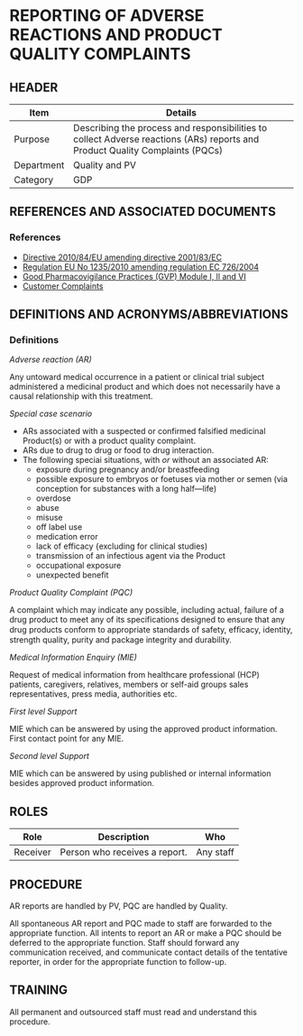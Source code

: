 # REPORTING OF ADVERSE REACTIONS AND PRODUCT QUALITY COMPLAINTS

## HEADER

|Item          |Details|
|--------------|---------| 
|Purpose       |Describing the process and responsibilities to collect Adverse reactions (ARs) reports and Product Quality Complaints (PQCs)      |
|Department    |Quality and PV |
|Category     |GDP         |

## REFERENCES AND ASSOCIATED DOCUMENTS

### References

* [Directive 2010/84/EU amending directive 2001/83/EC][Directive 2010/84/EU]
* [Regulation EU No 1235/2010 amending regulation EC 726/2004][Regulation EU No 1235/2010]
* [Good Pharmacovigilance Practices (GVP) Module I, ll and VI][GVP Guidelines]
* [Customer Complaints][ZIWKI]

## DEFINITIONS AND ACRONYMS/ABBREVIATIONS

### Definitions

*Adverse reaction (AR)*

Any untoward medical occurrence in a patient or clinical trial subject administered a medicinal product and which does not necessarily have a causal relationship with this treatment.

*Special case scenario*

* ARs associated with a suspected or confirmed falsified medicinal Product(s) or with a product quality complaint.
* ARs due to drug to drug or food to drug interaction.
* The following speciai situations, with *or* without an associated AR:
  * exposure during pregnancy and/or breastfeeding
  * possible exposure to embryos or foetuses via mother or semen (via conception for substances with a long half—life)
  * overdose
  * abuse
  * misuse
  * off label use
  * medication error
  * lack of efficacy {excluding for clinical studies)
  * transmission of an infectious agent via the Product 
  * occupational exposure
  * unexpected benefit

*Product Quality Complaint (PQC)*

A complaint which may indicate any possible, including actual, failure of a drug product to meet any of its specifications designed to ensure that any drug products conform to appropriate standards of safety, efﬁcacy, identity, strength quality, purity and package integrity and durability.

*Medical Information Enquiry (MIE)*

Request of medical information from healthcare professional (HCP) patients, caregivers, relatives, members or self-aid groups sales representatives, press media, authorities etc.

*First level Support*

MIE which can be answered by using the approved product information. First contact point for any MIE.

*Second level Support*

MIE which can be answered by using published or internal information besides approved product information.

## ROLES

Role | Description | Who
--- | --- | --- 
Receiver | Person who receives a report. | Any staff


## PROCEDURE

AR reports are handled by PV, PQC are handled by Quality. 

All spontaneous AR report and PQC made to staff are forwarded to the appropriate function. All intents to report an AR or make a PQC should be deferred to the appropriate function. Staff should forward any communication received, and communicate contact details of the tentative reporter, in order for the appropriate function to follow-up.


## TRAINING

All permanent and outsourced staff must read and understand this procedure.

[GMP Guidelines]: https://ec.europa.eu/health/documents/eudralex/vol-4_en]
[GDP Guidelines]: https://eur-lex.europa.eu/LexUriServ/LexUriServ.do?uri=OJ:C:2013:343:0001:0014:EN:PDF
[GVP Guidelines]: https://www.ema.europa.eu/en/documents/regulatory-procedural-guideline/guideline-good-pharmacovigilance-practices-gvp-module-vi-collection-management-submission-reports_en.pdf
[Directive 2010/84/EU]: https://ec.europa.eu/health/sites/health/files/files/eudralex/vol-1/dir_2010_84/dir_2010_84_en.pdf
[Regulation EU No 1235/2010]: https://eur-lex.europa.eu/legal-content/EN/TXT/?uri=CELEX:32010R1235
[AMXWS]: /procedures/Procedure_GDP_AMXWS_Management_of_Standard_Operating_Procedures.md
[XIDEX]: /procedures/Procedure_GDP_XIDEX_Responsible_Person.md
[BWRPX]: /procedures/Procedure_GDP_BWRPX_Documentation_Control.md
[XCEUG]: /procedures/Procedure_GDP_XCEUG_Deviations.md
[UYNEF]: /procedures/Procedure_GDP_UYNEF_Change_Control.md
[OZCFN]: /procedures/Procedure_GDP_OZCFN_Management_Review_And_Monitoring.md
[LBHIY]: /procedures/Procedure_GDP_LBHIY_Quality_Risk_Management.md
[ZWJPR]: /procedures/Procedure_GDP_ZWJPR_Training.md
[VQICE]: /procedures/Procedure_GDP_VQICE_Receipt_Of_Medicinal_Products.md
[AGTXC]: /procedures/Procedure_GDP_AGTXC_Establishing_The_Authority_Of_Suppliers_To_Supply_Medicinal_Products.md
[ZIWKI]: /procedures/Procedure_GDP_ZIWKI_Customer_Complaints.md
[VOZWP]: /procedures/Procedure_GDP_VOZWP_Recall_Procedure.md
[HBQIN]: /procedures/Procedure_GDP_HBQIN_Outsourced_Activities.md
[GMQHI]: /procedures/Procedure_GDP_GMQHI_Self_Inspections.md
[VTOMR]: /procedures/Procedure_GDP_VTOMR_Falsified_Medicinal_Products.md
[BMAXZ]: /procedures/Procedure_GDP_BMAXZ_Medicinal_Product_Returns.md
[YUISV]: /procedures/Procedure_GDP_YUISV_CAPA.md
[QEAIC]: /procedures/Document_QEAIC_Glossary.md
[GGNHM]: /procedures/Procedure_GDP_GGNHM_Reporting_of_Adverse_Events.md
